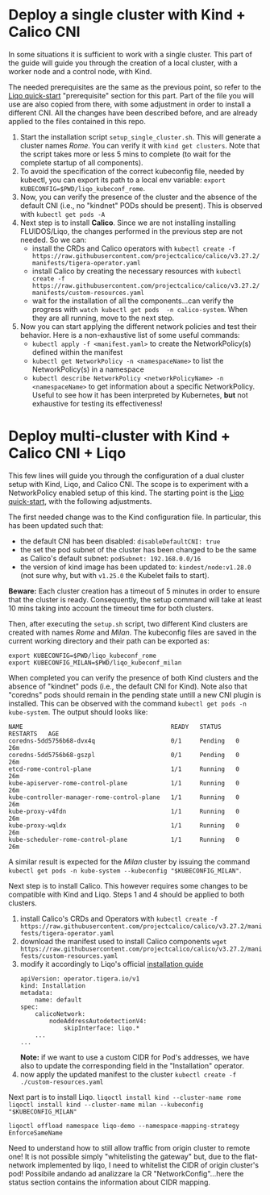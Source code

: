 # Deploy a single cluster with Kind + Calico CNI

In some situations it is sufficient to work with a single cluster. This part of the guide will guide you through the creation of a local cluster, with a worker node and a control node, with Kind.

The needed prerequisites are the same as the previous point, so refer to the [Liqo quick-start](https://docs.liqo.io/en/v0.10.1/examples/quick-start.html) "prerequisite" section for this part. Part of the file you will use are also copied from there, with some adjustment in order to install a different CNI. All the changes have been described before, and are already applied to the files contained in this repo.

1. Start the installation script `setup_single_cluster.sh`. This will generate a cluster names *Rome*. You can verify it with `kind get clusters`. Note that the script takes more or less 5 mins to complete (to wait for the complete startup of all components).
2. To avoid the specification of the correct kubeconfig file, needed by kubectl, you can export its path to a local env variable: `export KUBECONFIG=$PWD/liqo_kubeconf_rome`.
3. Now, you can verify the presence of the cluster and the absence of the default CNI (i.e., no "kindnet" PODs should be present). This is observed with `kubectl get pods -A`
4. Next step is to install **Calico**. Since we are not installing installing FLUIDOS/Liqo, the changes performed in the previous step are not needed. So we can:
    - install the CRDs and Calico operators with `kubectl create -f https://raw.githubusercontent.com/projectcalico/calico/v3.27.2/manifests/tigera-operator.yaml`
    - install Calico by creating the necessary resources with `kubectl create -f https://raw.githubusercontent.com/projectcalico/calico/v3.27.2/manifests/custom-resources.yaml`
    - wait for the installation of all the components...can verify the progress with `watch kubectl get pods  -n calico-system`. When they are all running, move to the next step.
5. Now you can start applying the different network policies and test their behavior. Here is a non-exhaustive list of some useful commands:
    - `kubectl apply -f <manifest.yaml>` to create the NetworkPolicy(s) defined within the manifest
    - `kubectl get NetworkPolicy -n <namespaceName>` to list the NetworkPolicy(s) in a namespace
    - `kubectl describe NetworkPolicy <networkPolicyName> -n <namespaceName>` to get information about a specific NetworkPolicy. Useful to see how it has been interpreted by Kubernetes, **but** not exhaustive for testing its effectiveness! 

# Deploy multi-cluster with Kind + Calico CNI + Liqo

This few lines will guide you through the configuration of a dual cluster setup with Kind, Liqo, and Calico CNI. The scope is to experiment with a NetworkPolicy enabled setup of this kind. The starting point is the [Liqo quick-start](https://docs.liqo.io/en/v0.10.1/examples/quick-start.html), with the following adjustments.

The first needed change was to the Kind configuration file. In particular, this has been updated such that:
* the default CNI has been disabled: `disableDefaultCNI: true`
* the set the pod subnet of the cluster has been changed to be the same as Calico's default subnet: `podSubnet: 192.168.0.0/16`
* the version of kind image has been updated to: `kindest/node:v1.28.0` (not sure why, but with `v1.25.0` the Kubelet fails to start).

**Beware:** Each cluster creation has a timeout of 5 minutes in order to ensure that the cluster is ready. Consequently, the setup command will take at least 10 mins taking into account the timeout time for both clusters.

Then, after executing the `setup.sh` script, two different Kind clusters are created with names *Rome* and *Milan*. The kubeconfig files are saved in the current working directory and their path can be exported as:
```
export KUBECONFIG=$PWD/liqo_kubeconf_rome
export KUBECONFIG_MILAN=$PWD/liqo_kubeconf_milan
```

When completed you can verify the presence of both Kind clusters and the absence of "kindnet" pods (i.e., the default CNI for Kind). Note also that "coredns" pods should remain in the pending state untill a new CNI plugin is installed. This can be observed with the command `kubectl get pods -n kube-system`. The output should looks like:
```
NAME                                         READY   STATUS    RESTARTS   AGE
coredns-5dd5756b68-dvx4q                     0/1     Pending   0          26m
coredns-5dd5756b68-gszpl                     0/1     Pending   0          26m
etcd-rome-control-plane                      1/1     Running   0          26m
kube-apiserver-rome-control-plane            1/1     Running   0          26m
kube-controller-manager-rome-control-plane   1/1     Running   0          26m
kube-proxy-v4fdn                             1/1     Running   0          26m
kube-proxy-wqldx                             1/1     Running   0          26m
kube-scheduler-rome-control-plane            1/1     Running   0          26m
```
A similar result is expected for the *Milan* cluster by issuing the command `kubectl get pods -n kube-system --kubeconfig "$KUBECONFIG_MILAN"`.

Next step is to install Calico. This however requires some changes to be compatible with Kind and Liqo. Steps 1 and 4 should be applied to both clusters.
1. install Calico's CRDs and Operators with `kubectl create -f https://raw.githubusercontent.com/projectcalico/calico/v3.27.2/manifests/tigera-operator.yaml`
2. download the manifest used to install Calico components `wget https://raw.githubusercontent.com/projectcalico/calico/v3.27.2/manifests/custom-resources.yaml`
3. modify it accordingly to Liqo's official [installation guide](https://docs.liqo.io/en/v0.10.1/installation/install.html#installationcniconfiguration)
    ```
    apiVersion: operator.tigera.io/v1
    kind: Installation
    metadata:
        name: default
    spec:
        calicoNetwork:
            nodeAddressAutodetectionV4:
                skipInterface: liqo.*
        ...
    ...
    ```
    **Note:** if we want to use a custom CIDR for Pod's addresses, we have also to update the corresponding field in the "Installation" operator.
4. now apply the updated manifest to the cluster `kubectl create -f ./custom-resources.yaml`


Next part is to install Liqo.
`liqoctl install kind --cluster-name rome`
`liqoctl install kind --cluster-name milan --kubeconfig "$KUBECONFIG_MILAN"`


`liqoctl offload namespace liqo-demo --namespace-mapping-strategy EnforceSameName`

Need to understand how to still allow traffic from origin cluster to remote one! It is not possible simply "whitelisting the gateway" but, due to the flat-network implemented by liqo, I need to whitelist the CIDR of origin cluster's pod!
Possibile andando ad analizzare la CR "NetworkConfig"...here the status section contains the information about CIDR mapping.

